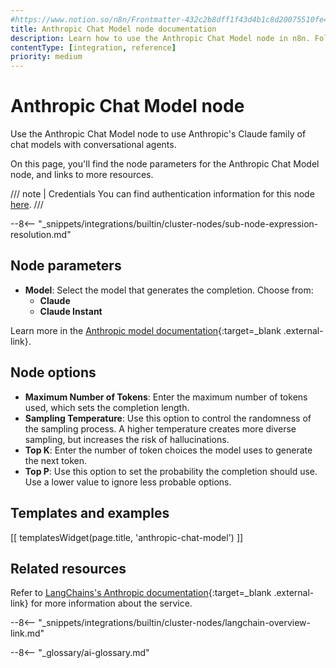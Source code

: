 ```yaml
---
#https://www.notion.so/n8n/Frontmatter-432c2b8dff1f43d4b1c8d20075510fe4
title: Anthropic Chat Model node documentation
description: Learn how to use the Anthropic Chat Model node in n8n. Follow technical documentation to integrate Anthropic Chat Model node into your workflows.
contentType: [integration, reference]
priority: medium
---
```


# Anthropic Chat Model node

Use the Anthropic Chat Model node to use Anthropic's Claude family of chat models with conversational agents.

On this page, you'll find the node parameters for the Anthropic Chat Model node, and links to more resources.

/// note | Credentials
You can find authentication information for this node [here](/integrations/builtin/credentials/anthropic.md).
///

--8<-- "_snippets/integrations/builtin/cluster-nodes/sub-node-expression-resolution.md"

## Node parameters

* **Model**: Select the model that generates the completion. Choose from:
	* **Claude**
	* **Claude Instant**

Learn more in the [Anthropic model documentation](https://docs.anthropic.com/claude/reference/selecting-a-model){:target=_blank .external-link}.

## Node options

* **Maximum Number of Tokens**: Enter the maximum number of tokens used, which sets the completion length.
* **Sampling Temperature**: Use this option to control the randomness of the sampling process. A higher temperature creates more diverse sampling, but increases the risk of hallucinations.
* **Top K**: Enter the number of token choices the model uses to generate the next token.
* **Top P**: Use this option to set the probability the completion should use. Use a lower value to ignore less probable options. 

## Templates and examples

<!-- see https://www.notion.so/n8n/Pull-in-templates-for-the-integrations-pages-37c716837b804d30a33b47475f6e3780 -->
[[ templatesWidget(page.title, 'anthropic-chat-model') ]]

## Related resources

Refer to [LangChains's Anthropic documentation](https://js.langchain.com/docs/integrations/chat/anthropic/){:target=_blank .external-link} for more information about the service.

--8<-- "_snippets/integrations/builtin/cluster-nodes/langchain-overview-link.md"

--8<-- "_glossary/ai-glossary.md"
